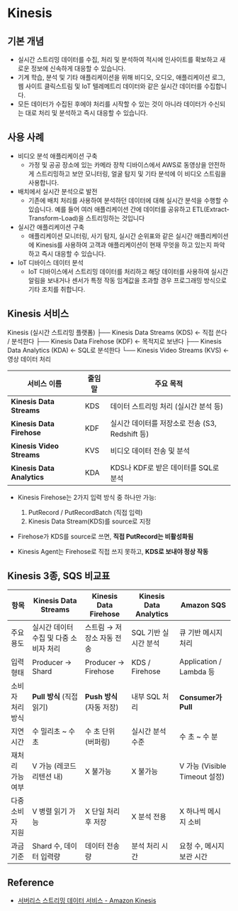 # Kinesis

## 기본 개념
- 실시간 스트리밍 데이터를 수집, 처리 및 분석하여 적시에 인사이트를 확보하고 새로운 정보에 신속하게 대응할 수 있습니다.
- 기계 학습, 분석 및 기타 애플리케이션을 위해 비디오, 오디오, 애플리케이션 로그, 웹 사이트 클릭스트림 및 IoT 텔레메트리 데이터와 같은 실시간 데이터를 수집합니다.
- 모든 데이터가 수집된 후에야 처리를 시작할 수 있는 것이 아니라 데이터가 수신되는 대로 처리 및 분석하고 즉시 대응할 수 있습니다.

## 사용 사례
- 비디오 분석 애플리케이션 구축
    -  가정 및 공공 장소에 있는 카메라 장착 디바이스에서 AWS로 동영상을 안전하게 스트리밍하고 보안 모니터링, 얼굴 탐지 및 기타 분석에 이 비디오 스트림을 사용합니다.
- 배치에서 실시간 분석으로 발전
    - 기존에 배치 처리를 사용하여 분석하던 데이터에 대해 실시간 분석을 수행할 수 있습니다. 예를 들어 여러 애플리케이션 간에 데이터를 공유하고 ETL(Extract-Transform-Load)을 스트리밍하는 것입니다
- 실시간 애플리케이션 구축
    - 애플리케이션 모니터링, 사기 탐지, 실시간 순위표와 같은 실시간 애플리케이션에 Kinesis를 사용하여 고객과 애플리케이션이 현재 무엇을 하고 있는지 파악하고 즉시 대응할 수 있습니다.
- IoT 디바이스 데이터 분석
    - IoT 디바이스에서 스트리밍 데이터를 처리하고 해당 데이터를 사용하여 실시간 알림을 보내거나 센서가 특정 작동 임계값을 초과할 경우 프로그래밍 방식으로 기타 조치를 취합니다.

## Kinesis 서비스
Kinesis (실시간 스트리밍 플랫폼)
├── Kinesis Data Streams (KDS) ← 직접 쓴다 / 분석한다
├── Kinesis Data Firehose (KDF) ← 목적지로 보낸다
├── Kinesis Data Analytics (KDA) ← SQL로 분석한다
└── Kinesis Video Streams (KVS) ← 영상 데이터 처리

| 서비스 이름                     | 줄임말 | 주요 목적                             |
| -------------------------- | --- | --------------------------------- |
| **Kinesis Data Streams**   | KDS | 데이터 스트리밍 처리 (실시간 분석 등)            |
| **Kinesis Data Firehose**  | KDF | 실시간 데이터를 저장소로 전송 (S3, Redshift 등) |
| **Kinesis Video Streams**  | KVS | 비디오 데이터 전송 및 분석                   |
| **Kinesis Data Analytics** | KDA | KDS나 KDF로 받은 데이터를 SQL로 분석         |

- Kinesis Firehose는 2가지 입력 방식 중 하나만 가능:
  1. PutRecord / PutRecordBatch (직접 입력)
  2. Kinesis Data Stream(KDS)를 source로 지정

- Firehose가 KDS를 source로 쓰면, **직접 PutRecord는 비활성화됨**
- Kinesis Agent는 Firehose로 직접 쓰지 못하고, **KDS로 보내야 정상 작동**

## Kinesis 3종, SQS 비교표
| 항목           | **Kinesis Data Streams** | **Kinesis Data Firehose** | **Kinesis Data Analytics** | **Amazon SQS**             |
| ------------ | ------------------------ | ------------------------- | -------------------------- | -------------------------- |
| 주요 용도     | 실시간 데이터 수집 및 다중 소비자 처리   | 스트림 → 저장소 자동 전송           | SQL 기반 실시간 분석              | 큐 기반 메시지 처리                |
| 입력 형태     | Producer → Shard         | Producer → Firehose       | KDS / Firehose             | Application / Lambda 등     |
| 소비자 처리 방식 | **Pull 방식** (직접 읽기)      | **Push 방식** (자동 저장)       | 내부 SQL 처리                  | **Consumer가 Pull**         |
| 지연 시간     | 수 밀리초 \~ 수 초             | 수 초 단위 (버퍼링)              | 실시간 분석 수준                  | 수 초 \~ 수 분                 |
| 재처리 가능 여부  | V 가능 (레코드 리텐션 내)        | X 불가능                     | X 불가능                      | V 가능 (Visible Timeout 설정) |
| 다중 소비자 지원 | V 병렬 읽기 가능              | X 단일 처리 후 저장              | X 분석 전용                    | X 하나씩 메시지 소비               |
| 과금 기준     | Shard 수, 데이터 입력량         | 데이터 전송량                   | 분석 처리 시간                   | 요청 수, 메시지 보관 시간            |


## Reference
- [서버리스 스트리밍 데이터 서비스 - Amazon Kinesis](https://aws.amazon.com/ko/pm/kinesis/?trk=5860e0a8-c230-4101-ba35-cdf15ec7e186&sc_channel=ps&ef_id=Cj0KCQjww-HABhCGARIsALLO6Xxl-1aKOtzLmqe0To9IGM5dCiYs9J0ikkurv3_k33BMredLAa_keDkaAgqyEALw_wcB:G:s&s_kwcid=AL!4422!3!651510601836!p!!g!!kinesis%20stream!19828229715!148480174473&gad_campaignid=19828229715&gbraid=0AAAAADjHtp-nVczWWxUAzkjn5KApejfsF&gclid=Cj0KCQjww-HABhCGARIsALLO6Xxl-1aKOtzLmqe0To9IGM5dCiYs9J0ikkurv3_k33BMredLAa_keDkaAgqyEALw_wcB)